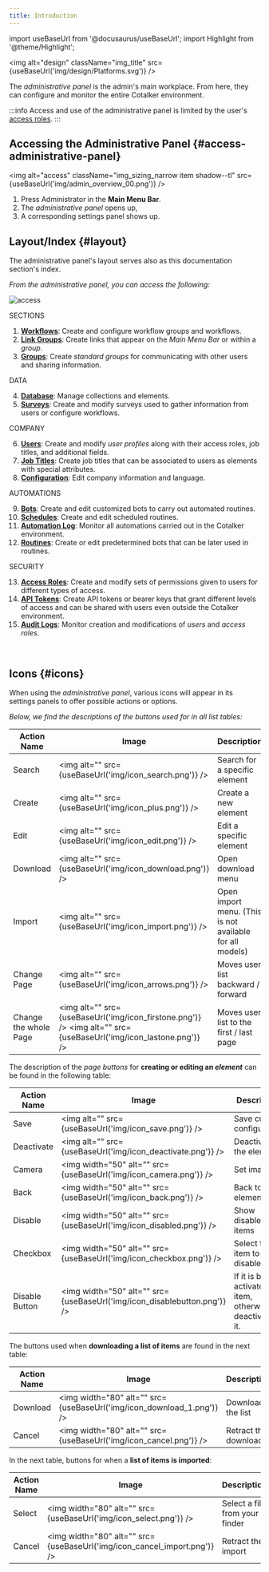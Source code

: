 ```yaml
---
title: Introduction
---
```


import useBaseUrl from '@docusaurus/useBaseUrl';
import Highlight from '@theme/Highlight';

<img alt="design" className="img_title" src={useBaseUrl('img/design/Platforms.svg')} />
<br/>

The _administrative panel_ is the admin's main workplace. From here, they can configure and monitor the entire Cotalker environment.

:::info
Access and use of the administrative panel is limited by the user's [access roles](/docs/documentation/admin/admin_accessrole).
:::

## Accessing the Administrative Panel {#access-administrative-panel}

<img alt="access" className="img_sizing_narrow item shadow--tl" src={useBaseUrl('img/admin_overview_00.png')} />
<br/>

1. Press <span className="badge badge--primary">Administrator</span> in the **Main Menu Bar**.
2. The _administrative panel_ opens up, 
3. A corresponding settings panel shows up.





<div className="container alert alert--secondary">
<div className="row">
<div className="col col--12">

## Layout/Index {#layout}

The administrative panel's layout serves also as this documentation section's index.

_From the administrative panel, you can access the following:_

</div>
</div>
<div className="row">
<div className="col col--6">
<img alt="access" className="img_sizing_narrow item shadow--tl" src={useBaseUrl('img/admin_overview_01.png')} />
<br/>
</div>
<div className="col col--6">

<span className="hero__subtitle">SECTIONS</span>

  1. [**Workflows**](/docs/documentation/admin/workflows/admin_workflow_overview): Create and configure workflow groups and workflows.
  2. [**Link Groups**](/docs/documentation/admin/admin_links): Create links that appear on the _Main Menu Bar_ or within a _group_.
  3. [**Groups**](/docs/documentation/admin/admin_group): Create _standard groups_ for communicating with other users and sharing information.

<span className="hero__subtitle">DATA</span>

  4. [**Database**](/docs/documentation/admin/database/admin_database_overview): Manage collections and elements.
  5. [**Surveys**](/docs/documentation/admin/survey/survey_overview): Create and modify surveys used to gather information from users or configure workflows.

<span className="hero__subtitle">COMPANY</span>

  6. [**Users**](/docs/documentation/admin/users): Create and modify _user profiles_ along with their access roles, job titles, and additional fields.
  7. [**Job Titles**](/docs/documentation/admin/admin_jobtitles): Create job titles that can be associated to users as elements with special attributes.
  8. [**Configuration**](/docs/documentation/admin/admin_company): Edit company information and language.

<span className="hero__subtitle">AUTOMATIONS</span>

  9. [**Bots**](/docs/documentation/admin/admin_bots): Create and edit customized bots to carry out automated routines.
  10. [**Schedules**](/docs/documentation/admin/admin_bots): Create and edit scheduled routines.
  11. [**Automation Log**](/docs/documentation/automation/automation_log): Monitor all automations carried out in the Cotalker environment.
  12. [**Routines**](/docs/documentation/admin/routines): Create or edit predetermined bots that can be later used in routines.

<span className="hero__subtitle">SECURITY</span>

  13. [**Access Roles**](/docs/documentation/admin/admin_accessrole): Create and modify sets of permissions given to users for different types of access.
  14. [**API Tokens**](/docs/documentation/admin/admin_token): Create API tokens or bearer keys that grant different levels of access and can be shared with users even outside the Cotalker environment.
  15. [**Audit Logs**](/docs/documentation/admin/admin_auditlogs): Monitor creation and modifications of _users_ and _access roles_.

</div>

</div>
</div>
<br/>

## Icons {#icons}
When using the _administrative panel_, various icons will appear in its settings panels to offer possible actions or options.


_Below, we find the descriptions of the buttons used for in all list tables:_

| Action Name | Image | Description |
| ---- | ----- | ----------- |
| Search | <img alt="" src={useBaseUrl('img/icon_search.png')} /> | Search for a specific element |
| Create | <img alt="" src={useBaseUrl('img/icon_plus.png')} /> | Create a new element |
| Edit | <img alt="" src={useBaseUrl('img/icon_edit.png')} /> | Edit a specific element |
| Download | <img alt="" src={useBaseUrl('img/icon_download.png')} /> | Open download menu|
| Import | <img alt="" src={useBaseUrl('img/icon_import.png')} /> | Open import menu. (This is not available for all models) |
| Change Page | <img alt="" src={useBaseUrl('img/icon_arrows.png')} /> | Moves user list backward / forward |
| Change the whole Page | <img alt="" src={useBaseUrl('img/icon_firstone.png')} /> <img alt="" src={useBaseUrl('img/icon_lastone.png')} /> | Moves user list to the first / last page |



The description of the _page buttons_ for **creating or editing an _element_** can be found in the following table:

| Action Name | Image | Description |
| ---- | ----- | ----------- |
| Save | <img alt="" src={useBaseUrl('img/icon_save.png')} /> | Save current configuration |
| Deactivate | <img alt="" src={useBaseUrl('img/icon_deactivate.png')} /> | Deactivate the element |
| Camera | <img width="50" alt="" src={useBaseUrl('img/icon_camera.png')} /> | Set image |
| Back | <img width="50" alt="" src={useBaseUrl('img/icon_back.png')} /> | Back to all elements list |
| Disable | <img width="50" alt="" src={useBaseUrl('img/icon_disabled.png')} /> | Show disabled items |
| Checkbox | <img width="50" alt="" src={useBaseUrl('img/icon_checkbox.png')} /> | Select the item to disable |
| Disable Button | <img width="50" alt="" src={useBaseUrl('img/icon_disablebutton.png')} /> | If it is blue, it activates the item, otherwise it deactivates it. |


The buttons used when **downloading a list of items** are found in the next table:

| Action Name | Image | Description |
| ---- | ----- | ----------- |
| Download | <img width="80" alt="" src={useBaseUrl('img/icon_download_1.png')} /> | Download the list |
| Cancel | <img width="80" alt="" src={useBaseUrl('img/icon_cancel.png')} /> | Retract the download |


In the next table, buttons for when a **list of items is imported**:

| Action Name | Image | Description |
| ---- | ----- | ----------- |
| Select | <img width="80" alt="" src={useBaseUrl('img/icon_select.png')} /> | Select a file from your finder |
| Cancel | <img width="80" alt="" src={useBaseUrl('img/icon_cancel_import.png')} /> | Retract the import |
